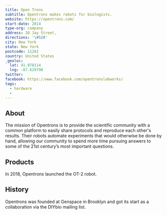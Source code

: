 ```yaml
---
title: Open Trons
subtitle: Opentrons makes robots for biologists.
website: https://opentrons.com/
start-date: 2014
type-org: company
address: 20 Jay Street,
directions: '\#528'
city: New York
state: New York
postcode: 11201
country: United States
_geoloc:
  lat: 41.878114
  lng: -87.629798
twitter:
facebook: https://www.facebook.com/opentronslabworks/
tags:
  - hardware
  -
---
```


## About
The mission of Opentrons is to provide the scientific community with a common platform to easily share protocols and reproduce each other's results. Their robots automate experiments that would otherwise be done by hand, allowing our community to spend more time pursuing answers to some of the 21st century’s most important questions.

## Products
In 2018, Opentrons launched the OT-2 robot.

## History
Opentrons was founded at Genspace in Brooklyn and got its start as a collaboration via the DIYbio mailing list.
